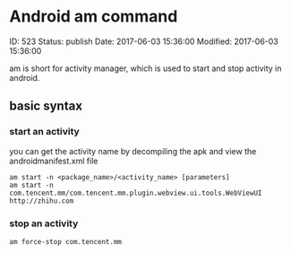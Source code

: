 # Android am command


ID: 523
Status: publish
Date: 2017-06-03 15:36:00
Modified: 2017-06-03 15:36:00


am is short for activity manager, which is used to start and stop activity in android.

## basic syntax

### start an activity

you can get the activity name by decompiling the apk and view the androidmanifest.xml file

```
am start -n <package_name>/<activity_name> [parameters]
am start -n com.tencent.mm/com.tencent.mm.plugin.webview.ui.tools.WebViewUI http://zhihu.com
```

### stop an activity

```
am force-stop com.tencent.mm
```